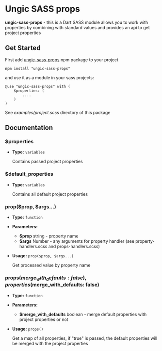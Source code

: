 # Ungic SASS props

**ungic-sass-props** - this is a Dart SASS module allows you to work with properties by combining with standard values and provides an api to get project properties

## Get Started

First add [ungic-sass-props](https://npmjs.com/package/ungic-sass-utils) npm package to your project

```
npm install "ungic-sass-props"
```

and use it as a module in your sass projects:

```
@use "ungic-sass-props" with (
	$properties: (
		....
	)
)
```

See *examples/project.scss* directory of this package

## Documentation

### $properties
- **Type:** `variables`

	Contains passed project properties

### $default_properties
- **Type:** `variables`

	Contains all default project properties

### prop($prop, $args...)
- **Type:** `function`

- **Parameters:**
	- **$prop** <span class="mark">string</span> - property name
	- **$args** <span class="mark">Number</span> - any arguments for property handler (see property-handlers.scss and props-handlers.scss)
- **Usage:** `prop($prop, $args...)`

	Get processed value by property name

### props($merge_with_defaults: false), properties($merge_with_defaults: false)
- **Type:** `function`

- **Parameters:**
	- **$merge_with_defaults** <span class="mark">boolean</span> - merge default properties with project properties or not
- **Usage:** `props()`

	Get a map of all properties, if "true" is passed, the default properties will be merged with the project properties
